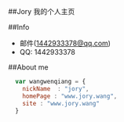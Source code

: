 ##Jory
我的个人主页

##Info

* 邮件(1442933378@qq.com)
* QQ: 1442933378

##About me

```javascript
  var wangwenqiang = {
    nickName  : "jory",
    homePage : "www.jory.wang",
    site : "www.jory.wang"
  }
```
